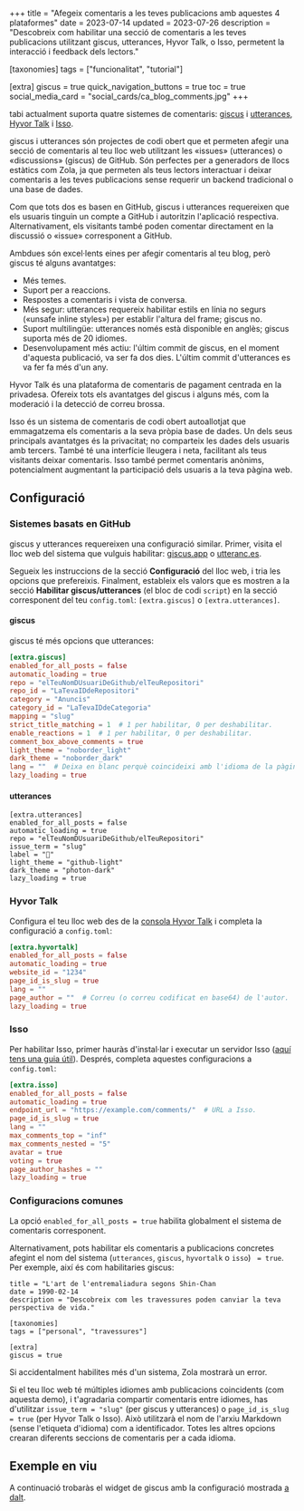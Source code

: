 +++
title = "Afegeix comentaris a les teves publicacions amb aquestes 4 plataformes"
date = 2023-07-14
updated = 2023-07-26
description = "Descobreix com habilitar una secció de comentaris a les teves publicacions utilitzant giscus, utterances, Hyvor Talk, o Isso, permetent la interacció i feedback dels lectors."

[taxonomies]
tags = ["funcionalitat", "tutorial"]

[extra]
giscus = true
quick_navigation_buttons = true
toc = true
social_media_card = "social_cards/ca_blog_comments.jpg"
+++

tabi actualment suporta quatre sistemes de comentaris: [giscus](https://giscus.app/ca) i [utterances](https://utteranc.es/), [Hyvor Talk](https://talk.hyvor.com/) i [Isso](https://isso-comments.de/).

giscus i utterances són projectes de codi obert que et permeten afegir una secció de comentaris al teu lloc web utilitzant les «issues» (utterances) o «discussions» (giscus) de GitHub. Són perfectes per a generadors de llocs estàtics com Zola, ja que permeten als teus lectors interactuar i deixar comentaris a les teves publicacions sense requerir un backend tradicional o una base de dades.

Com que tots dos es basen en GitHub, giscus i utterances requereixen que els usuaris tinguin un compte a GitHub i autoritzin l'aplicació respectiva. Alternativament, els visitants també poden comentar directament en la discussió o «issue» corresponent a GitHub.

Ambdues són excel·lents eines per afegir comentaris al teu blog, però giscus té alguns avantatges:
- Més temes.
- Suport per a reaccions.
- Respostes a comentaris i vista de conversa.
- Més segur: utterances requereix habilitar estils en línia no segurs («unsafe inline styles») per establir l'altura del frame; giscus no.
- Suport multilingüe: utterances només està disponible en anglès; giscus suporta més de 20 idiomes.
- Desenvolupament més actiu: l'últim commit de giscus, en el moment d'aquesta publicació, va ser fa dos dies. L'últim commit d'utterances es va fer fa més d'un any.

Hyvor Talk és una plataforma de comentaris de pagament centrada en la privadesa. Ofereix tots els avantatges del giscus i alguns més, com la moderació i la detecció de correu brossa.

Isso és un sistema de comentaris de codi obert autoallotjat que emmagatzema els comentaris a la seva pròpia base de dades. Un dels seus principals avantatges és la privacitat; no comparteix les dades dels usuaris amb tercers. També té una interfície lleugera i neta, facilitant als teus visitants deixar comentaris. Isso també permet comentaris anònims, potencialment augmentant la participació dels usuaris a la teva pàgina web.

## Configuració

### Sistemes basats en GitHub

giscus y utterances requereixen una configuració similar. Primer, visita el lloc web del sistema que vulguis habilitar: [giscus.app](https://giscus.app/ca) o [utteranc.es](https://utteranc.es/).

Segueix les instruccions de la secció **Configuració** del lloc web, i tria les opcions que prefereixis. Finalment, estableix els valors que es mostren a la secció **Habilitar giscus/utterances** (el bloc de codi `script`) en la secció corresponent del teu `config.toml`: `[extra.giscus]` o `[extra.utterances]`.

#### giscus

giscus té més opcions que utterances:

```toml
[extra.giscus]
enabled_for_all_posts = false
automatic_loading = true
repo = "elTeuNomDUsuariDeGithub/elTeuRepositori"
repo_id = "LaTevaIDdeRepositori"
category = "Anuncis"
category_id = "LaTevaIDdeCategoria"
mapping = "slug"
strict_title_matching = 1  # 1 per habilitar, 0 per deshabilitar.
enable_reactions = 1  # 1 per habilitar, 0 per deshabilitar.
comment_box_above_comments = true
light_theme = "noborder_light"
dark_theme = "noborder_dark"
lang = ""  # Deixa en blanc perquè coincideixi amb l'idioma de la pàgina.
lazy_loading = true
```
#### utterances

```
[extra.utterances]
enabled_for_all_posts = false
automatic_loading = true
repo = "elTeuNomDUsuariDeGithub/elTeuRepositori"
issue_term = "slug"
label = "💬"
light_theme = "github-light"
dark_theme = "photon-dark"
lazy_loading = true
```

### Hyvor Talk

Configura el teu lloc web des de la [consola Hyvor Talk](https://talk.hyvor.com/console) i completa la configuració a `config.toml`:

```toml
[extra.hyvortalk]
enabled_for_all_posts = false
automatic_loading = true
website_id = "1234"
page_id_is_slug = true
lang = ""
page_author = ""  # Correu (o correu codificat en base64) de l'autor.
lazy_loading = true
```

### Isso

Per habilitar Isso, primer hauràs d'instal·lar i executar un servidor Isso ([aquí tens una guia útil](https://blog.phusion.nl/2018/08/16/isso-simple-self-hosted-commenting-system/#1installingisso)). Després, completa aquestes configuracions a `config.toml`:

```toml
[extra.isso]
enabled_for_all_posts = false
automatic_loading = true
endpoint_url = "https://example.com/comments/"  # URL a Isso.
page_id_is_slug = true
lang = ""
max_comments_top = "inf"
max_comments_nested = "5"
avatar = true
voting = true
page_author_hashes = ""
lazy_loading = true
```

### Configuracions comunes

La opció `enabled_for_all_posts = true` habilita globalment el sistema de comentaris corresponent.

Alternativament, pots habilitar els comentaris a publicacions concretes afegint el nom del sistema (`utterances`, `giscus`, `hyvortalk` o `isso`) ` = true`. Per exemple, així és com habilitaries giscus:

```toml,hl_lines=09-10
title = "L'art de l'entremaliadura segons Shin-Chan
date = 1990-02-14
description = "Descobreix com les travessures poden canviar la teva perspectiva de vida."

[taxonomies]
tags = ["personal", "travessures"]

[extra]
giscus = true
```

Si accidentalment habilites més d'un sistema, Zola mostrarà un error.

Si el teu lloc web té múltiples idiomes amb publicacions coincidents (com aquesta demo), i t'agradaria compartir comentaris entre idiomes, has d'utilitzar `issue_term = "slug"` (per giscus y utterances) o `page_id_is_slug = true` (per Hyvor Talk o Isso). Això utilitzarà el nom de l'arxiu Markdown (sense l'etiqueta d'idioma) com a identificador. Totes les altres opcions crearan diferents seccions de comentaris per a cada idioma.

## Exemple en viu

A continuació trobaràs el widget de giscus amb la configuració mostrada [a dalt](#giscus).
